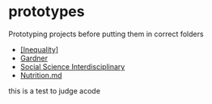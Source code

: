 # prototypes
Prototyping projects before putting them in correct folders
- [[Inequality]](RA.md)
- [Gardner](Gardner.md)
- [Social Science Interdisciplinary](Social.md)
- [Nutrition.md](Nutrition.md)

this is a test to judge acode
